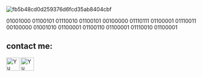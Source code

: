 ![fb5b48cd0d259376d6fcd35ab8404cbf](https://user-images.githubusercontent.com/116835013/224580990-01f7f2e2-2b27-4bb4-8520-6a9fa678318c.gif)

01001000 01100101 01110010 01100101 00100000 01110111 01100001 01110011 00100000 01001010 01100001 01100110 01100001 01110010 01100001
## contact me:

<a href="https://www.linkedin.com/in/saba-japaridzee/">
   <img align="left" src="https://raw.githubusercontent.com/yushi1007/yushi1007/main/images/linkedin.svg" alt="Yu Shi | LinkedIn" width="35px"/>
</a>
<a href="https://instagram.com/saba.japaridzee">
   <img align="left" src="https://raw.githubusercontent.com/yushi1007/yushi1007/main/images/instagram.svg" alt="Yu Shi | Instagram" width="35px"/>
</a>

